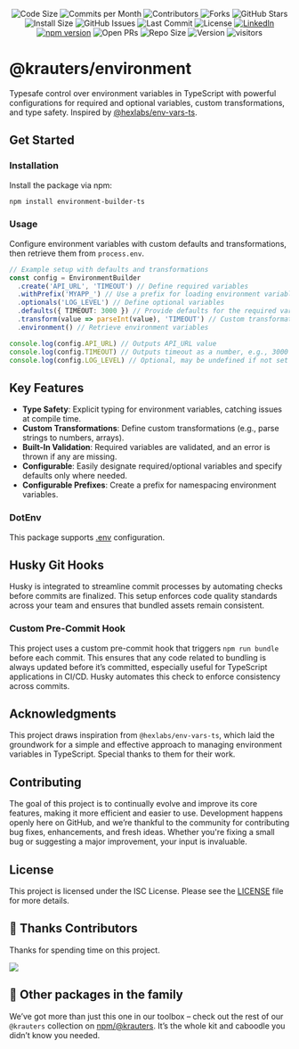 <div align="center">

![Code Size](https://img.shields.io/github/languages/code-size/krauters/environment)
![Commits per Month](https://img.shields.io/github/commit-activity/m/krauters/environment)
![Contributors](https://img.shields.io/github/contributors/krauters/environment)
![Forks](https://img.shields.io/github/forks/krauters/environment)
![GitHub Stars](https://img.shields.io/github/stars/krauters/environment)
![Install Size](https://img.shields.io/npm/npm/dw/@krauters%2Futils)
![GitHub Issues](https://img.shields.io/github/issues/krauters/environment)
![Last Commit](https://img.shields.io/github/last-commit/krauters/environment)
![License](https://img.shields.io/github/license/krauters/environment)
<a href="https://www.linkedin.com/in/coltenkrauter" target="_blank"><img src="https://img.shields.io/badge/LinkedIn-%230077B5.svg?&style=flat-square&logo=linkedin&logoColor=white" alt="LinkedIn"></a>
[![npm version](https://img.shields.io/npm/v/@krauters%2Fenvironment.svg?style=flat-square)](https://www.npmjs.org/package/@krauters/environment)
![Open PRs](https://img.shields.io/github/issues-pr/krauters/environment)
![Repo Size](https://img.shields.io/github/repo-size/krauters/environment)
![Version](https://img.shields.io/github/v/release/krauters/environment)
![visitors](https://visitor-badge.laobi.icu/badge?page_id=krauters/environment)

</div>

# @krauters/environment

Typesafe control over environment variables in TypeScript with powerful configurations for required and optional variables, custom transformations, and type safety. Inspired by [@hexlabs/env-vars-ts](https://github.com/hexlabsio/env-vars-ts).

## Get Started

### Installation

Install the package via npm:
```bash
npm install environment-builder-ts
```

### Usage

Configure environment variables with custom defaults and transformations, then retrieve them from `process.env`.

```typescript
// Example setup with defaults and transformations
const config = EnvironmentBuilder
  .create('API_URL', 'TIMEOUT') // Define required variables
  .withPrefix('MYAPP_') // Use a prefix for loading environment variables (e.g., MYAPP_API_URL)
  .optionals('LOG_LEVEL') // Define optional variables
  .defaults({ TIMEOUT: 3000 }) // Provide defaults for the required variables
  .transform(value => parseInt(value), 'TIMEOUT') // Custom transformation to number
  .environment() // Retrieve environment variables

console.log(config.API_URL) // Outputs API_URL value
console.log(config.TIMEOUT) // Outputs timeout as a number, e.g., 3000
console.log(config.LOG_LEVEL) // Optional, may be undefined if not set
```

## Key Features

- **Type Safety**: Explicit typing for environment variables, catching issues at compile time.
- **Custom Transformations**: Define custom transformations (e.g., parse strings to numbers, arrays).
- **Built-In Validation**: Required variables are validated, and an error is thrown if any are missing.
- **Configurable**: Easily designate required/optional variables and specify defaults only where needed.
- **Configurable Prefixes**: Create a prefix for namespacing environment variables.

### DotEnv

This package supports [.env](https://www.npmjs.com/package/dotenv) configuration.

## Husky Git Hooks

Husky is integrated to streamline commit processes by automating checks before commits are finalized. This setup enforces code quality standards across your team and ensures that bundled assets remain consistent.

### Custom Pre-Commit Hook

This project uses a custom pre-commit hook that triggers `npm run bundle` before each commit. This ensures that any code related to bundling is always updated before it’s committed, especially useful for TypeScript applications in CI/CD. Husky automates this check to enforce consistency across commits.

## Acknowledgments

This project draws inspiration from `@hexlabs/env-vars-ts`, which laid the groundwork for a simple and effective approach to managing environment variables in TypeScript. Special thanks to them for their work.

## Contributing

The goal of this project is to continually evolve and improve its core features, making it more efficient and easier to use. Development happens openly here on GitHub, and we’re thankful to the community for contributing bug fixes, enhancements, and fresh ideas. Whether you're fixing a small bug or suggesting a major improvement, your input is invaluable.

## License

This project is licensed under the ISC License. Please see the [LICENSE](./LICENSE) file for more details.

## 🥂 Thanks Contributors

Thanks for spending time on this project.

<a href="https://github.com/krauters/environment/graphs/contributors">
  <img src="https://contrib.rocks/image?repo=krauters/environment" />
</a>

## 🔗 Other packages in the family
We’ve got more than just this one in our toolbox – check out the rest of our `@krauters` collection on [npm/@krauters](https://www.npmjs.com/search?q=%40krauters). It’s the whole kit and caboodle you didn’t know you needed.
